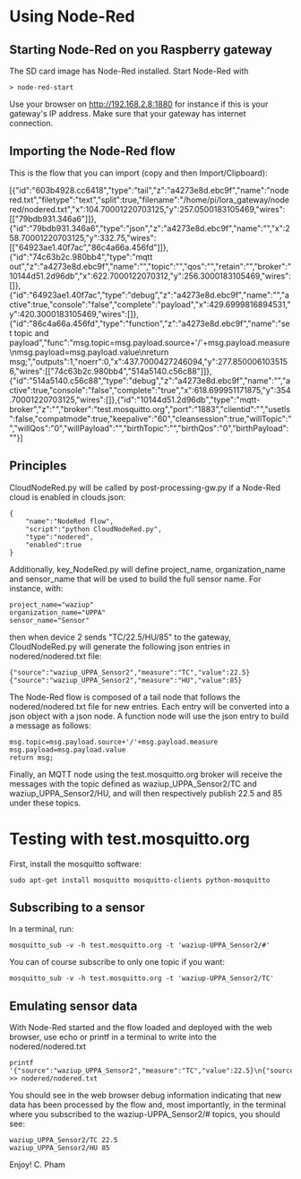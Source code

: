 Using Node-Red
==============

Starting Node-Red on you Raspberry gateway
------------------------------------------

The SD card image has Node-Red installed. Start Node-Red with

	> node-red-start
	
Use your browser on http://192.168.2.8:1880 for instance if this is your gateway's IP address. Make sure that your gateway has internet connection.

Importing the Node-Red flow
---------------------------

This is the flow that you can import (copy and then Import/Clipboard):

[{"id":"603b4928.cc6418","type":"tail","z":"a4273e8d.ebc9f","name":"nodered.txt","filetype":"text","split":true,"filename":"/home/pi/lora_gateway/nodered/nodered.txt","x":104.70001220703125,"y":257.0500183105469,"wires":[["79bdb931.346a6"]]},{"id":"79bdb931.346a6","type":"json","z":"a4273e8d.ebc9f","name":"","x":258.70001220703125,"y":332.75,"wires":[["64923ae1.40f7ac","86c4a66a.456fd"]]},{"id":"74c63b2c.980bb4","type":"mqtt out","z":"a4273e8d.ebc9f","name":"","topic":"","qos":"","retain":"","broker":"10144d51.2d96db","x":622.7000122070312,"y":256.3000183105469,"wires":[]},{"id":"64923ae1.40f7ac","type":"debug","z":"a4273e8d.ebc9f","name":"","active":true,"console":"false","complete":"payload","x":429.6999816894531,"y":420.3000183105469,"wires":[]},{"id":"86c4a66a.456fd","type":"function","z":"a4273e8d.ebc9f","name":"set topic and payload","func":"msg.topic=msg.payload.source+'/'+msg.payload.measure\nmsg.payload=msg.payload.value\nreturn msg;","outputs":1,"noerr":0,"x":437.7000427246094,"y":277.8500061035156,"wires":[["74c63b2c.980bb4","514a5140.c56c88"]]},{"id":"514a5140.c56c88","type":"debug","z":"a4273e8d.ebc9f","name":"","active":true,"console":"false","complete":"true","x":618.699951171875,"y":354.70001220703125,"wires":[]},{"id":"10144d51.2d96db","type":"mqtt-broker","z":"","broker":"test.mosquitto.org","port":"1883","clientid":"","usetls":false,"compatmode":true,"keepalive":"60","cleansession":true,"willTopic":"","willQos":"0","willPayload":"","birthTopic":"","birthQos":"0","birthPayload":""}]


Principles
----------

CloudNodeRed.py will be called by post-processing-gw.py if a Node-Red cloud is enabled in clouds.json:

	{	
		"name":"NodeRed flow",
		"script":"python CloudNodeRed.py",
		"type":"nodered",			
		"enabled":true
	}
		
Additionally, key_NodeRed.py will define project_name, organization_name and sensor_name that will be used to build the full sensor name. For instance, with:

	project_name="waziup"
	organization_name="UPPA"
	sensor_name="Sensor"

then when device 2 sends "TC/22.5/HU/85" to the gateway, CloudNodeRed.py will generate the following json entries in nodered/nodered.txt file:

	{"source":"waziup_UPPA_Sensor2","measure":"TC","value":22.5}
	{"source":"waziup_UPPA_Sensor2","measure":"HU","value":85}	
	
The Node-Red flow is composed of a tail node that follows the nodered/nodered.txt file for new entries. Each entry will be converted into a json object with a json node. A function node will use the json entry to build a message as follows:

	msg.topic=msg.payload.source+'/'+msg.payload.measure
	msg.payload=msg.payload.value
	return msg; 		
	
Finally, an MQTT node using the test.mosquitto.org broker will receive the messages with the topic defined as waziup_UPPA_Sensor2/TC and waziup_UPPA_Sensor2/HU, and will then respectively publish 22.5 and 85 under these topics. 	

Testing with test.mosquitto.org
===============================

First, install the mosquitto software:

	sudo apt-get install mosquitto mosquitto-clients python-mosquitto
	
Subscribing to a sensor
-----------------------

In a terminal, run:

	mosquitto_sub -v -h test.mosquitto.org -t 'waziup-UPPA_Sensor2/#'
	
You can of course subscribe to only one topic if you want:

	mosquitto_sub -v -h test.mosquitto.org -t 'waziup-UPPA_Sensor2/TC'		
	
Emulating sensor data
---------------------

With Node-Red started and the flow loaded and deployed with the web browser, use echo or printf in a terminal to write into the nodered/nodered.txt

	printf '{"source":"waziup_UPPA_Sensor2","measure":"TC","value":22.5}\n{"source":"waziup_UPPA_Sensor2","measure":"HU","value":85}\n' >> nodered/nodered.txt
	
You should see in the web browser debug information indicating that new data has been processed by the flow and, most importantly, in the terminal where you subscribed to the waziup-UPPA_Sensor2/# topics, you should see:

	waziup_UPPA_Sensor2/TC 22.5
	waziup_UPPA_Sensor2/HU 85
	
Enjoy!
C. Pham		